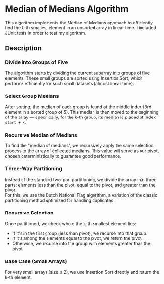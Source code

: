 # Median of Medians Algorithm

This algorithm implements the Median of Medians approach to efficiently find the k-th smallest element in an unsorted array in linear time. I included JUnit tests in order to test my algorithm.

## Description

### Divide into Groups of Five
The algorithm starts by dividing the current subarray into groups of five elements. These small groups are sorted using Insertion Sort, which performs efficiently for such small datasets (almost linear time).

### Select Group Medians
After sorting, the median of each group is found at the middle index (3rd element in a sorted group of 5). This median is then moved to the beginning of the array — specifically, for the k-th group, its median is placed at index `start + k`.

### Recursive Median of Medians
To find the "median of medians", we recursively apply the same selection process to the array of collected medians. This value will serve as our pivot, chosen deterministically to guarantee good performance.

### Three-Way Partitioning
Instead of the standard two-part partitioning, we divide the array into three parts: elements less than the pivot, equal to the pivot, and greater than the pivot.  
For this, we use the Dutch National Flag algorithm, a variation of the classic partitioning method optimized for handling duplicates.

### Recursive Selection
Once partitioned, we check where the k-th smallest element lies:
- If it's in the first group (less than pivot), we recurse into that group.
- If it's among the elements equal to the pivot, we return the pivot.
- Otherwise, we recurse into the group with elements greater than the pivot.

### Base Case (Small Arrays)
For very small arrays (size ≤ 2), we use Insertion Sort directly and return the k-th element.
